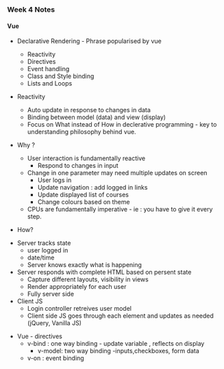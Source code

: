 ### Week 4 Notes

#### Vue
* Declarative Rendering - Phrase popularised by vue
  - Reactivity 
  - Directives
  - Event handling
  - Class and Style binding
  - Lists and Loops

* Reactivity 
  - Auto update in response to changes in data
  - Binding between model (data) and view (display)
  - Focus on What instead of How in declerative programming - key to understanding philosophy behind vue.
* Why ?
  - User interaction is fundamentally reactive
    - Respond to changes in input
  - Change in one parameter may need multiple updates on screen
    - User logs in
    - Update navigation : add logged in links
    - Update displayed list of courses
    - Change colours based on theme
  - CPUs are fundamentally imperative - ie : you have to give it every step.
 * How?
  - Server tracks state
    - user logged in
    - date/time
    - Server knows exactly what is happening
  - Server responds with complete HTML based on persent state
    - Capture different layouts, visibility in views
    - Render appropriately for each user
    - Fully server side
  - Client JS
    - Login controller retreives user model
    - Client side JS goes through each element and updates as needed (jQuery, Vanilla JS)

* Vue - directives
  - v-bind : one way binding - update variable , reflects on display
    - v-model: two way binding -inputs,checkboxes, form data
  - v-on : event binding
